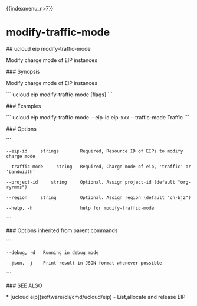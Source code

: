 {{indexmenu_n>7}}

# modify-traffic-mode

\#\# ucloud eip modify-traffic-mode

Modify charge mode of EIP instances

\#\#\# Synopsis

Modify charge mode of EIP instances

\`\`\` ucloud eip modify-traffic-mode \[flags\] \`\`\`

\#\#\# Examples

\`\`\` ucloud eip modify-traffic-mode --eip-id eip-xxx --traffic-mode
Traffic \`\`\`

\#\#\# Options

\`\`\`

``` 
--eip-id     strings        Required, Resource ID of EIPs to modify charge mode 
```

``` 
--traffic-mode     string   Required, Charge mode of eip, 'traffic' or 'bandwidth' 
```

``` 
--project-id     string     Optional. Assign project-id (default "org-ryrmms") 
```

``` 
--region     string         Optional. Assign region (default "cn-bj2") 
```

``` 
--help, -h                  help for modify-traffic-mode 
```

\`\`\`

\#\#\# Options inherited from parent commands

\`\`\`

``` 
--debug, -d   Running in debug mode 
```

``` 
--json, -j    Print result in JSON format whenever possible 
```

\`\`\`

\#\#\# SEE ALSO

\* \[ucloud eip\](software/cli/cmd/ucloud/eip) - List,allocate and
release EIP

